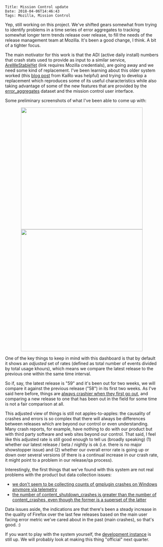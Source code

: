     Title: Mission Control update
    Date: 2018-04-06T14:46:43
    Tags: Mozilla, Mission Control

Yep, still working on this project. We've shifted gears somewhat from trying to
identify problems in a time series of error aggregates to tracking somewhat longer
term trends release over release, to fill the needs of the release management team
at Mozilla. It's been a good change, I think. A bit of a tighter focus.

The main motivator for this work is that the ADI (active daily install)
numbers that crash stats used to provide as input to a similar service,
[AreWeStableYet](https://arewestableyet.com) (link requires Mozilla
credentials), are going away and we need some kind of replacement. I've been
learning about this older system worked (this [blog
post](https://home.kairo.at/blog/2014-04/how_effective_is_the_stability_program)
from KaiRo was helpful) and trying to develop a replacement which reproduces
some of its useful characteristics while also taking advantage of some of the
new features that are provided by the
[error_aggregates](https://docs.telemetry.mozilla.org/datasets/streaming/error_aggregates/reference.html)
dataset and the mission control user interface.

Some preliminary screenshots of what I've been able to come up with:

<center>
  <img style="width:400px" srcset="/files/2018/04/missioncontrol-main-view.png 2x"/>
  <img style="width:400px" srcset="/files/2018/04/missioncontrol-windows-release.png 2x"/>
</center>

One of the key things to keep in mind with this dashboard is that by default
it shows an *adjusted* set of rates (defined as total number of events divided by total usage khours), which
means we compare the latest release to the previous one within the same time interval.

So if, say, the latest release is "59" and it's been out for two weeks, we will
compare it against the previous release ("58") in its first two weeks. As I've said
here before, things are [always crashier when they first go out](/blog/2017/10/better-or-worse-by-what-measure), and comparing
a new release to one that has been out in the field for some time is not a fair
comparison at all.

This adjusted view of things is still not apples-to-apples: the causality
of crashes and errors is so complex that there will always be differences between
releases which are beyond our control or even understanding. Many crash reports,
for example, have nothing to do with our product but with third party software and
web sites beyond our control. That said, I feel like this adjusted rate is still good
enough to tell us (broadly speaking) (1) whether our latest release / beta / nightly
is ok (i.e. there is no major showstopper issue) and (2) whether our overall error
rate is going up or down over several versions (if there is a continual increase
in our crash rate, it might point to a problem in our release/qa process).

Interestingly, the first things that we've found with this system are not real problems
with the product but data collection issues:

* [we don't seem to be collecting counts of gmplugin crashes on Windows anymore via telemetry](https://bugzilla.mozilla.org/show_bug.cgi?id=1447161)
* [the number of content_shutdown_crashes is greater than the number of content_crashes, even though the former is a superset of the latter](https://bugzilla.mozilla.org/show_bug.cgi?id=1413172#c8)

Data issues aside, the indications are that there's been a steady increase
in the quality of Firefox over the last few releases based on the main user facing
error metric we've cared about in the past (main crashes), so that's good. :)

If you want to play with the system yourself, the [development instance](https://data-missioncontrol.dev.mozaws.net/) is still up. We will probably look at making this thing
"official" next quarter.
